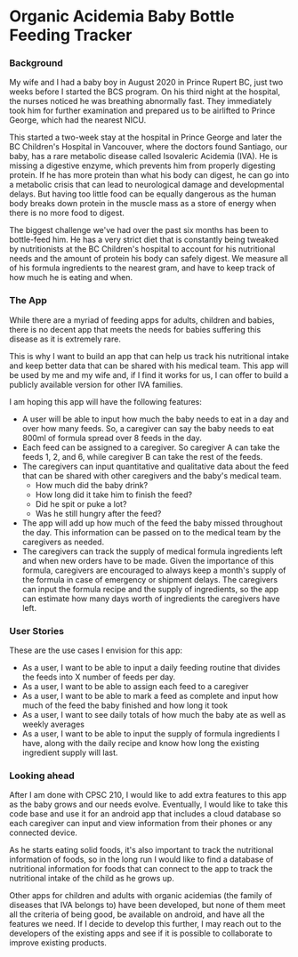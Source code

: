 # Organic Acidemia Baby Bottle Feeding Tracker


### Background
My wife and I had a baby boy in August 2020 in Prince Rupert BC, just two weeks before I started the BCS program. 
On his third night at the hospital, the nurses noticed he was breathing abnormally fast. They immediately took him for 
further examination and prepared us to be airlifted to Prince George, which had the nearest NICU. 

This started a two-week stay at the hospital in Prince George and later the BC Children's Hospital in Vancouver, 
where the doctors found Santiago, our baby, has a rare metabolic disease called Isovaleric Acidemia (IVA). He is missing a
digestive enzyme, which prevents him from properly digesting protein. If he has more protein than what his body can
digest, he can go into a metabolic crisis that can lead to neurological damage and developmental delays. 
But having too little food can be equally dangerous as the human body breaks down protein in the muscle mass 
as a store of energy when there is no more food to digest.

The biggest challenge we've had over the past six months has been to bottle-feed him. He has a very strict diet
that is constantly being tweaked by nutritionists at the BC Children's hospital to account for his nutritional needs
and the amount of protein his body can safely digest. We measure all of his formula ingredients to the nearest gram,
and have to keep track of how much he is eating and when. 

### The App

While there are a myriad of feeding apps for adults, children and babies, there is no decent app that meets the needs 
for babies suffering this disease as it is extremely rare. 

This is why I want to build an app that can help us track his nutritional intake and keep better data that can be 
shared with his medical team. This app will be used by me and my wife and, if I find it works for us, I can offer to 
build a publicly available version for other IVA families. 

I am hoping this app will have the following features:
- A user will be able to input how much the baby needs to eat in a day and over how many feeds. So, a caregiver can
say the baby needs to eat 800ml of formula spread over 8 feeds in the day. 
- Each feed can be assigned to a caregiver. So caregiver A can take the feeds 1, 2, and 6, while 
caregiver B can take the rest of the feeds. 
- The caregivers can input quantitative and qualitative data about the feed that can be shared with other caregivers
and the baby's medical team. 
    - How much did the baby drink? 
    - How long did it take him to finish the feed?
    - Did he spit or puke a lot?
    - Was he still hungry after the feed?
- The app will add up how much of the feed the baby missed throughout the day. This information can be passed on to the 
medical team by the caregivers as needed. 
- The caregivers can track the supply of medical formula ingredients left and when new orders have to be made. 
Given the importance of this formula, caregivers are encouraged to always keep a month's supply of the formula 
in case of emergency or shipment delays. The caregivers can input the formula recipe and the supply of ingredients, 
so the app can estimate how many days worth of ingredients the caregivers have left. 

### User Stories
These are the use cases I envision for this app:

- As a user, I want to be able to input a daily feeding routine that divides the feeds into X number of feeds per day.
- As a user, I want to be able to assign each feed to a caregiver
- As a user, I want to be able to mark a feed as complete and input how much of the feed the baby finished 
and how long it took
- As a user, I want to see daily totals of how much the baby ate as well as weekly averages
- As a user, I want to be able to input the supply of formula ingredients I have, along with the daily recipe and
know how long the existing ingredient supply will last. 

### Looking ahead

After I am done with CPSC 210, I would like to add extra features to this app as the baby grows and our needs evolve. 
Eventually, I would like to take this code base and use it for an android app that includes a cloud database so each 
caregiver can input and view information from their phones or any connected device.

As he starts eating solid foods, it's also important to track the nutritional information of foods, so in the long run 
I would like to find a database of nutritional information for foods that can connect to the app to track the 
nutritional intake of the child as he grows up. 

Other apps for children and adults with organic acidemias (the family of diseases that IVA belongs to) have been 
developed, but none of them meet all the criteria of being good, be available on android, and have all the features
we need. If I decide to develop this further, I may reach out to the developers of the existing apps and see if it is 
possible to collaborate to improve existing products. 

